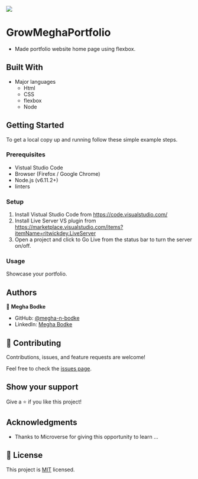 ![](https://img.shields.io/badge/Microverse-blueviolet)

# GrowMeghaPortfolio
- Made portfolio website home page using flexbox.


## Built With

- Major languages
    - Html
    - CSS
    - flexbox
    - Node

## Getting Started
To get a local copy up and running follow these simple example steps.

### Prerequisites
- Vistual Studio Code
- Browser (Firefox / Google Chrome)
- Node.js (v6.11.2+)
- linters 

### Setup
1. Install Vistual Studio Code from https://code.visualstudio.com/
2. Install Live Server VS plugin from https://marketplace.visualstudio.com/items?itemName=ritwickdey.LiveServer
3. Open a project and click to Go Live from the status bar to turn the server on/off.

### Usage
Showcase your portfolio.

## Authors

👤 **Megha Bodke**

- GitHub: [@megha-n-bodke](https://github.com/megha-n-bodke)
- LinkedIn: [Megha Bodke](https://www.linkedin.com/in/megha-bodke/)

## 🤝 Contributing

Contributions, issues, and feature requests are welcome!

Feel free to check the [issues page](../../issues/).

## Show your support

Give a ⭐️ if you like this project!

## Acknowledgments

- Thanks to Microverse for giving this opportunity to learn ...

## 📝 License

This project is [MIT](./MIT.md) licensed.
